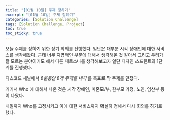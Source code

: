 ```yaml
---
title: "[01월 10일] 주제 정하기"
excerpt: "[01월 10일] 주제 정하기"
categories: [Solution Challenge]
tags: [Solution Challenge, Project]
toc: true
toc_sticky: true
---
```


오늘 주제를 정하기 위한 정기 회의를 진행했다. 일단은 대부분 시각 장애인에 대한 서비스를 생각해왔다. 근데 너무 지엽적인 부분에 대해서 생각해온 것 같아서 그리고 우리가 잘 모르는 분야이기도 해서 다른 페르소나를 생각해보고자 일단 디자인 스프린트의 1단계를 진행했다. <br>

디스코드 채널에서 _8분동안 8개 주제를 내기_ 를 목표로 막 주제를 던졌다. <br>

거기서 Who 에 대해서 나온 것은 시각 장애인, 미혼모/부, 한부모 가정, 노인, 임산부 등이 나왔다. <br>

내일까지 Who를 고정시키고 이에 대한 서비스까지 확실히 정해서 다시 회의를 하기로 했다.
